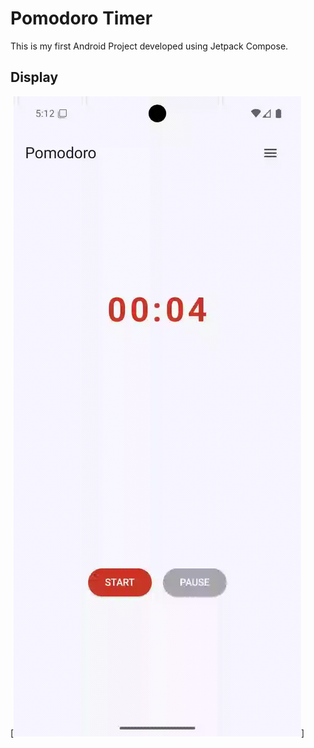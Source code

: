 # Pomodoro Timer
This is my first Android Project developed using Jetpack Compose.

## Display
[![Timer Screen](myRepo/TimerScreen.gif)]
